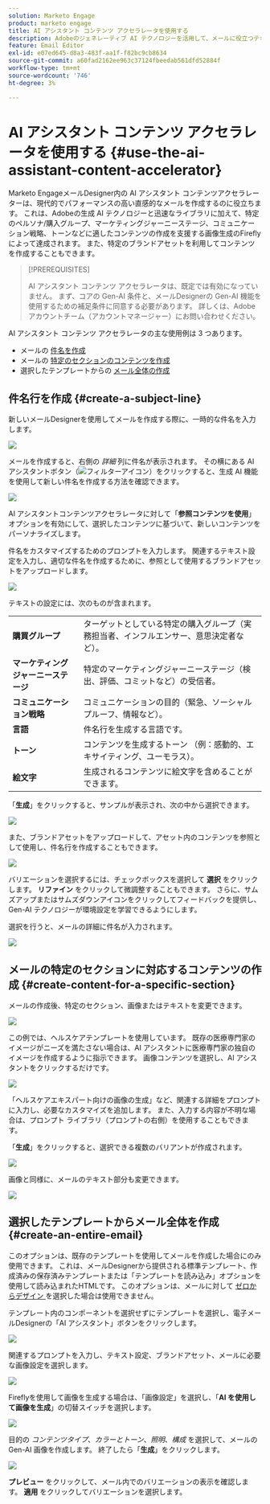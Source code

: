 ```yaml
---
solution: Marketo Engage
product: marketo engage
title: AI アシスタント コンテンツ アクセラレータを使用する
description: Adobeのジェネレーティブ AI テクノロジーを活用して、メールに役立つテキストや魅力的な画像を追加します。
feature: Email Editor
exl-id: e07ed645-d8a3-483f-aa1f-f82bc9cb8634
source-git-commit: a60fad2162ee963c37124fbeedab561dfd52884f
workflow-type: tm+mt
source-wordcount: '746'
ht-degree: 3%

---
```


# AI アシスタント コンテンツ アクセラレータを使用する {#use-the-ai-assistant-content-accelerator}

Marketo EngageメールDesigner内の AI アシスタント コンテンツアクセラレーターは、現代的でパフォーマンスの高い直感的なメールを作成するのに役立ちます。 これは、Adobeの生成 AI テクノロジーと迅速なライブラリに加えて、特定のペルソナ/購入グループ、マーケティングジャーニーステージ、コミュニケーション戦略、トーンなどに適したコンテンツの作成を支援する画像生成のFireflyによって達成されます。 また、特定のブランドアセットを利用してコンテンツを作成することもできます。

>[!PREREQUISITES]
>
>AI アシスタント コンテンツ アクセラレータは、既定では有効になっていません。 まず、コアの Gen-AI 条件と、メールDesignerの Gen-AI 機能を使用するための補足条件に同意する必要があります。 詳しくは、Adobeアカウントチーム（アカウントマネージャー）にお問い合わせください。

AI アシスタント コンテンツ アクセラレータの主な使用例は 3 つあります。

* メールの [ 件名を作成 ](#create-a-subject-line)
* メールの [ 特定のセクションのコンテンツを作成 ](#create-content-for-a-specific-section)
* 選択したテンプレートからの [ メール全体の作成 ](#create-an-entire-email)

## 件名行を作成 {#create-a-subject-line}

新しいメールDesignerを使用してメールを作成する際に、一時的な件名を入力します。

![](assets/use-the-ai-assistant-content-accelerator-1.png)

メールを作成すると、右側の _詳細_ 列に件名が表示されます。 その横にある AI アシスタントボタン（![ フィルターアイコン ](assets/icon-ai-assistant.png)）をクリックすると、生成 AI 機能を使用して新しい件名を作成する方法を確認できます。

![](assets/use-the-ai-assistant-content-accelerator-2.png)

AI アシスタントコンテンツアクセラレータに対して「**参照コンテンツを使用**」オプションを有効にして、選択したコンテンツに基づいて、新しいコンテンツをパーソナライズします。

件名をカスタマイズするためのプロンプトを入力します。 関連するテキスト設定を入力し、適切な件名を作成するために、参照として使用するブランドアセットをアップロードします。

![](assets/use-the-ai-assistant-content-accelerator-3.png)

テキストの設定には、次のものが含まれます。

<table><tbody>
  <tr>
    <td><b>購買グループ</b></td>
    <td>ターゲットとしている特定の購入グループ（実務担当者、インフルエンサー、意思決定者など）。</td>
  </tr>
  <tr>
    <td><b>マーケティングジャーニーステージ</b></td>
    <td>特定のマーケティングジャーニーステージ（検出、評価、コミットなど）の受信者。</td>
  </tr>
  <tr>
    <td><b>コミュニケーション戦略</b></td>
    <td>コミュニケーションの目的（緊急、ソーシャルプルーフ、情報など）。</td>
  </tr>
  <tr>
    <td><b>言語</b></td>
    <td>件名行を生成する言語です。</td>
  </tr>
  <tr>
    <td><b>トーン</b></td>
    <td>コンテンツを生成するトーン （例：感動的、エキサイティング、ユーモラス）。</td>
  </tr>
  <tr>
    <td><b>絵文字</b></td>
    <td>生成されるコンテンツに絵文字を含めることができます。</td>
  </tr>
</tbody>
</table>

「**生成**」をクリックすると、サンプルが表示され、次の中から選択できます。

![](assets/use-the-ai-assistant-content-accelerator-4.png)

また、ブランドアセットをアップロードして、アセット内のコンテンツを参照として使用し、件名行を作成することもできます。

![](assets/use-the-ai-assistant-content-accelerator-5.png)

バリエーションを選択するには、チェックボックスを選択して **選択** をクリックします。 **リファイン** をクリックして微調整することもできます。 さらに、サムズアップまたはサムズダウンアイコンをクリックしてフィードバックを提供し、Gen-AI テクノロジーが環境設定を学習できるようにします。

選択を行うと、メールの詳細に件名が入力されます。

![](assets/use-the-ai-assistant-content-accelerator-6.png)

## メールの特定のセクションに対応するコンテンツの作成 {#create-content-for-a-specific-section}

メールの作成後、特定のセクション、画像またはテキストを変更できます。

![](assets/use-the-ai-assistant-content-accelerator-7.png)

この例では、ヘルスケアテンプレートを使用しています。 既存の医療専門家のイメージがニーズを満たさない場合は、AI アシスタントに医療専門家の独自のイメージを作成するように指示できます。 画像コンテンツを選択し、AI アシスタントをクリックするだけです。

![](assets/use-the-ai-assistant-content-accelerator-8.png)

「ヘルスケアエキスパート向けの画像の生成」など、関連する詳細をプロンプトに入力し、必要なカスタマイズを追加します。 また、入力する内容が不明な場合は、プロンプト ライブラリ（プロンプトの右側）を使用することもできます。

「**生成**」をクリックすると、選択できる複数のバリアントが作成されます。

![](assets/use-the-ai-assistant-content-accelerator-9.png)

画像と同様に、メールのテキスト部分も変更できます。

![](assets/use-the-ai-assistant-content-accelerator-10.png)

## 選択したテンプレートからメール全体を作成 {#create-an-entire-email}

このオプションは、既存のテンプレートを使用してメールを作成した場合にのみ使用できます。 これは、メールDesignerから提供される標準テンプレート、作成済みの保存済みテンプレートまたは「テンプレートを読み込み」オプションを使用して読み込まれたHTMLです。 このオプションは、メールに対して [ ゼロからデザイン ](/help/marketo/product-docs/email-marketing/email-designer/email-authoring.md#design-from-scratch) を選択した場合は使用できません。

テンプレート内のコンポーネントを選択せずにテンプレートを選択し、電子メールDesignerの「AI アシスタント」ボタンをクリックします。

![](assets/use-the-ai-assistant-content-accelerator-11.png)

関連するプロンプトを入力し、テキスト設定、ブランドアセット、メールに必要な画像設定を選択します。

![](assets/use-the-ai-assistant-content-accelerator-12.png)

Fireflyを使用して画像を生成する場合は、「画像設定」を選択し、「**AI を使用して画像を生成**」の切替スイッチを選択します。

![](assets/use-the-ai-assistant-content-accelerator-13.png)

目的の _コンテンツタイプ_、_カラーとトーン_、_照明_、_構成_ を選択して、メールの Gen-AI 画像を作成します。 終了したら「**生成**」をクリックします。

![](assets/use-the-ai-assistant-content-accelerator-14.png)

**プレビュー** をクリックして、メール内でのバリエーションの表示を確認します。 **適用** をクリックしてバリエーションを選択します。
